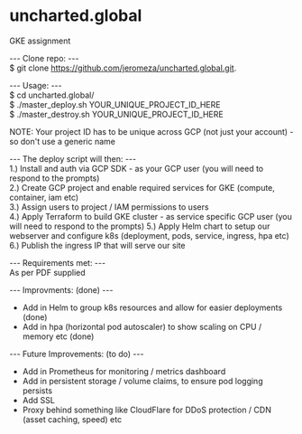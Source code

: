 # uncharted.global
GKE assignment

--- Clone repo: ---       
$ git clone https://github.com/jeromeza/uncharted.global.git. 
  
--- Usage: ---       
$ cd uncharted.global/   
$ ./master_deploy.sh YOUR_UNIQUE_PROJECT_ID_HERE   
$ ./master_destroy.sh YOUR_UNIQUE_PROJECT_ID_HERE   
  
NOTE: Your project ID has to be unique across GCP (not just your account) - so don't use a generic name  
  
--- The deploy script will then: ---       
1.) Install and auth via GCP SDK - as your GCP user (you will need to respond to the prompts)  
2.) Create GCP project and enable required services for GKE (compute, container, iam etc)  
3.) Assign users to project / IAM permissions to users   
4.) Apply Terraform to build GKE cluster - as service specific GCP user (you will need to respond to the prompts)
5.) Apply Helm chart to setup our webserver and configure k8s (deployment, pods, service, ingress, hpa etc)  
6.) Publish the ingress IP that will serve our site  

--- Requirements met: ---     
As per PDF supplied

--- Improvments: (done) ---       
- Add in Helm to group k8s resources and allow for easier deployments (done)
- Add in hpa (horizontal pod autoscaler) to show scaling on CPU / memory etc (done)

--- Future Improvements: (to do) ---    
- Add in Prometheus for monitoring / metrics dashboard
- Add in persistent storage / volume claims, to ensure pod logging persists
- Add SSL
- Proxy behind something like CloudFlare for DDoS protection / CDN (asset caching, speed) etc
